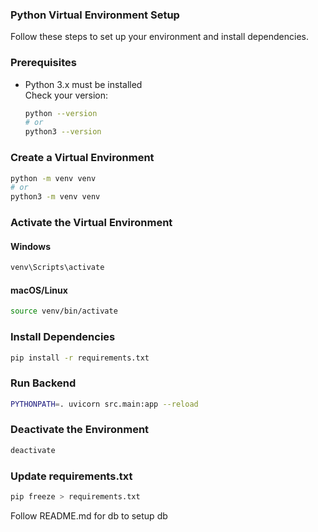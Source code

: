 ### Python Virtual Environment Setup

Follow these steps to set up your environment and install dependencies.

### Prerequisites

- Python 3.x must be installed  
  Check your version:
  ```sh
  python --version
  # or
  python3 --version
  ```

### Create a Virtual Environment

```sh
python -m venv venv
# or
python3 -m venv venv
```

### Activate the Virtual Environment

#### Windows
```sh
venv\Scripts\activate
```

#### macOS/Linux
```sh
source venv/bin/activate
```

### Install Dependencies

```sh
pip install -r requirements.txt
```

### Run Backend
```sh
PYTHONPATH=. uvicorn src.main:app --reload
```

### Deactivate the Environment

```sh
deactivate
```

### Update requirements.txt

```sh
pip freeze > requirements.txt
```

Follow README.md for db to setup db